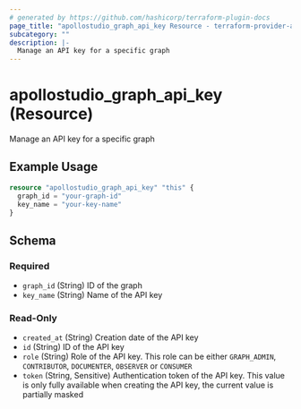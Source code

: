 ```yaml
---
# generated by https://github.com/hashicorp/terraform-plugin-docs
page_title: "apollostudio_graph_api_key Resource - terraform-provider-apollostudio"
subcategory: ""
description: |-
  Manage an API key for a specific graph
---
```


# apollostudio_graph_api_key (Resource)

Manage an API key for a specific graph

## Example Usage

```terraform
resource "apollostudio_graph_api_key" "this" {
  graph_id = "your-graph-id"
  key_name = "your-key-name"
}
```

<!-- schema generated by tfplugindocs -->
## Schema

### Required

- `graph_id` (String) ID of the graph
- `key_name` (String) Name of the API key

### Read-Only

- `created_at` (String) Creation date of the API key
- `id` (String) ID of the API key
- `role` (String) Role of the API key. This role can be either `GRAPH_ADMIN`, `CONTRIBUTOR`, `DOCUMENTER`, `OBSERVER` or `CONSUMER`
- `token` (String, Sensitive) Authentication token of the API key. This value is only fully available when creating the API key, the current value is partially masked
